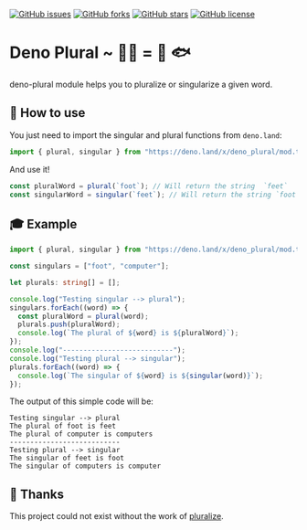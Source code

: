 [![GitHub issues](https://img.shields.io/github/issues/mauroerta/deno-plural)](https://github.com/mauroerta/deno-plural/issues)
[![GitHub forks](https://img.shields.io/github/forks/mauroerta/deno-plural)](https://github.com/mauroerta/deno-plural/network)
[![GitHub stars](https://img.shields.io/github/stars/mauroerta/deno-plural)](https://github.com/mauroerta/deno-plural/stargazers)
[![GitHub license](https://img.shields.io/github/license/mauroerta/deno-plural)](https://github.com/mauroerta/deno-plural/blob/master/LICENSE)

# Deno Plural ~ 🙏🏻 = 🍞 🐟

deno-plural module helps you to pluralize or singularize a given word.

## 📝 How to use

You just need to import the singular and plural functions from `deno.land`:

```typescript
import { plural, singular } from "https://deno.land/x/deno_plural/mod.ts";
```

And use it!

```typescript
const pluralWord = plural(`foot`); // Will return the string  `feet`
const singularWord = singular(`feet`); // Will return the string `foot`
```

## 🎓 Example

```typescript
import { plural, singular } from "https://deno.land/x/deno_plural/mod.ts";

const singulars = ["foot", "computer"];

let plurals: string[] = [];

console.log("Testing singular --> plural");
singulars.forEach((word) => {
  const pluralWord = plural(word);
  plurals.push(pluralWord);
  console.log(`The plural of ${word} is ${pluralWord}`);
});
console.log("---------------------------");
console.log("Testing plural --> singular");
plurals.forEach((word) => {
  console.log(`The singular of ${word} is ${singular(word)}`);
});
```

The output of this simple code will be:

```
Testing singular --> plural
The plural of foot is feet
The plural of computer is computers
---------------------------
Testing plural --> singular
The singular of feet is foot
The singular of computers is computer
```

## 🙏 Thanks

This project could not exist without the work of
[pluralize](https://github.com/plurals/pluralize).
